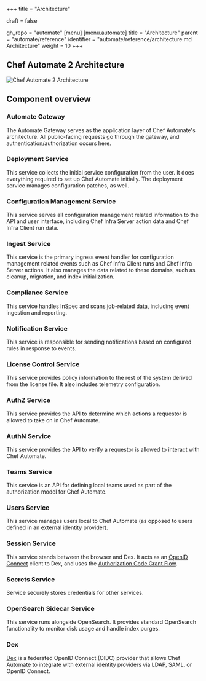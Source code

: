+++
title = "Architecture"

draft = false

gh_repo = "automate"
[menu]
  [menu.automate]
    title = "Architecture"
    parent = "automate/reference"
    identifier = "automate/reference/architecture.md Architecture"
    weight = 10
+++

## Chef Automate 2 Architecture

![Chef Automate 2 Architecture](/images/automate/a2-architecture-os.png)

## Component overview

### Automate Gateway

The Automate Gateway serves as the application layer of Chef Automate's architecture. All public-facing requests go through the gateway, and authentication/authorization occurs here.

### Deployment Service

This service collects the initial service configuration from the user. It does everything required to set up Chef Automate initially. The deployment service manages configuration patches, as well.

### Configuration Management Service

This service serves all configuration management related information to the API and user interface, including Chef Infra Server action data and Chef Infra Client run data.

### Ingest Service

This service is the primary ingress event handler for configuration management related events such as Chef Infra Client runs and Chef Infra Server actions. It also manages the data related to these domains, such as cleanup, migration, and index initialization.

### Compliance Service

This service handles InSpec and scans job-related data, including event ingestion and reporting.

### Notification Service

This service is responsible for sending notifications based on configured rules in response to events.

### License Control Service

This service provides policy information to the rest of the system derived from the license file. It also includes telemetry configuration.

### AuthZ Service

This service provides the API to determine which actions a requestor is allowed to take on in Chef Automate.

### AuthN Service

This service provides the API to verify a requestor is allowed to interact with Chef Automate.

### Teams Service

This service is an API for defining local teams used as part of the authorization model for Chef Automate.

### Users Service

This service manages users local to Chef Automate (as opposed to users defined in an external identity provider).

### Session Service

This service stands between the browser and Dex. It acts as an [OpenID Connect](http://openid.net/connect/) client to Dex, and uses the [Authorization Code Grant Flow](https://auth0.com/docs/api-auth/tutorials/authorization-code-grant).

### Secrets Service

Service securely stores credentials for other services.

### OpenSearch Sidecar Service

This service runs alongside OpenSearch. It provides standard OpenSearch functionality to monitor disk usage and handle index purges.

### Dex

[Dex](https://github.com/dexidp/dex) is a federated OpenID Connect (OIDC) provider that allows Chef Automate to integrate with external identity providers via LDAP, SAML, or OpenID Connect.
